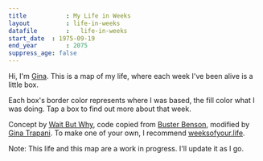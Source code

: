 ```yaml
---
title 			: My Life in Weeks
layout			: life-in-weeks
datafile		:	life-in-weeks
start_date	: 1975-09-19
end_year		: 2075
suppress_age: false
---
```


Hi, I'm [Gina](https://ginatrapani.org). This is a map of my life, where each week I've been alive is a little box.

Each box's border color represents where I was based, the fill color what I was doing. Tap a box to find out more about that week.

Concept by [Wait But Why](https://waitbutwhy.com/2014/05/life-weeks.html), code copied from [Buster Benson](https://busterbenson.com/life-in-weeks), modified by [Gina Trapani](https://ginatrapani.org). To make one of your own, I recommend [weeksofyour.life](https://www.weeksofyour.life/).

Note: This life and this map are a work in progress. I'll update it as I go.
